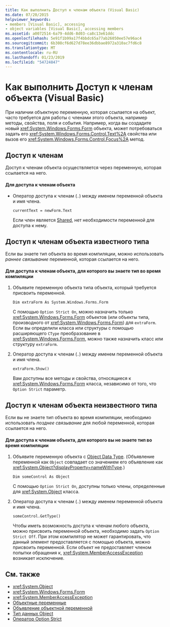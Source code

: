 ```yaml
---
title: Как выполнить Доступ к членам объекта (Visual Basic)
ms.date: 07/20/2015
helpviewer_keywords:
- members [Visual Basic], accessing
- object variables [Visual Basic], accessing members
ms.assetid: a0072514-6a79-4dd6-8d03-ca8c13e61ddc
ms.openlocfilehash: 5e91f1b99a17f4bbdc65a77ab26050ee57e96ac4
ms.sourcegitcommit: 6b308cf6d627d78ee36dbbae8972a310ac7fd6c8
ms.translationtype: MT
ms.contentlocale: ru-RU
ms.lasthandoff: 01/23/2019
ms.locfileid: "54724847"
---
```

# <a name="how-to-access-members-of-an-object-visual-basic"></a>Как выполнить Доступ к членам объекта (Visual Basic)
При наличии объектную переменную, которая ссылается на объект, часто требуется для работы с членами этого объекта, например методы, свойства, поля и события. Например, когда вы создадите новый <xref:System.Windows.Forms.Form> объекта, может потребоваться задать его <xref:System.Windows.Forms.Control.Text%2A> свойства или вызов его <xref:System.Windows.Forms.Control.Focus%2A> метод.  
  
## <a name="accessing-members"></a>Доступ к членам  
 Доступ к членам объекта осуществляется через переменную, которая ссылается на него.  
  
#### <a name="to-access-members-of-an-object"></a>Для доступа к членам объекта  
  
-   Оператор доступа к членам (`.`) между именем переменной объекта и имя члена.  
  
    ```  
    currentText = newForm.Text  
    ```  
  
     Если член является [Shared](../../../../visual-basic/language-reference/modifiers/shared.md), нет необходимости переменной для доступа к нему.  
  
## <a name="accessing-members-of-an-object-of-known-type"></a>Доступ к членам объекта известного типа  
 Если вы знаете тип объекта во время компиляции, можно использовать *раннее связывание* переменной, которая ссылается на него.  
  
#### <a name="to-access-members-of-an-object-for-which-you-know-the-type-at-compile-time"></a>Для доступа к членам объекта, для которого вы знаете тип во время компиляции  
  
1.  Объявите переменную объекта типа объекта, который требуется присвоить переменной.  
  
    ```  
    Dim extraForm As System.Windows.Forms.Form  
    ```  
  
     С помощью `Option Strict On`, можно назначить только <xref:System.Windows.Forms.Form> объектов (или объекты типа, производного от <xref:System.Windows.Forms.Form>) для `extraForm`. Если вы определили класса или структуры с помощью расширяющего `CType` преобразование в <xref:System.Windows.Forms.Form>, можно также назначить класс или структуру `extraForm`.  
  
2.  Оператор доступа к членам (`.`) между именем переменной объекта и имя члена.  
  
    ```  
    extraForm.Show()  
    ```  
  
     Вам доступны все методы и свойства, относящиеся к <xref:System.Windows.Forms.Form> класса, независимо от того, что `Option Strict` параметр.  
  
## <a name="accessing-members-of-an-object-of-unknown-type"></a>Доступ к членам объекта неизвестного типа  
 Если вы не знаете тип объекта во время компиляции, необходимо использовать *позднее связывание* для любой переменной, которая ссылается на него.  
  
#### <a name="to-access-members-of-an-object-for-which-you-do-not-know-the-type-at-compile-time"></a>Для доступа к членам объекта, для которого вы не знаете тип во время компиляции  
  
1.  Объявите переменную объекта с [Object Data Type](../../../../visual-basic/language-reference/data-types/object-data-type.md). (Объявление переменной как `Object` совпадает со значением его объявление как <xref:System.Object?displayProperty=nameWithType>.)  
  
    ```  
    Dim someControl As Object  
    ```  
  
     С помощью `Option Strict On`, доступны только члены, определенные для <xref:System.Object> класса.  
  
2.  Оператор доступа к членам (`.`) между именем переменной объекта и имя члена.  
  
    ```  
    someControl.GetType()  
    ```  
  
     Чтобы иметь возможность доступа к членам любого объекта, можно присвоить переменной объекта, необходимо задать `Option Strict Off`. При этом компилятор не может гарантировать, что данный элемент предоставляется с помощью объекта, можно присвоить переменной. Если объект не предоставляет членом попытки обращения к, <xref:System.MemberAccessException> возникает исключение.  
  
## <a name="see-also"></a>См. также
- <xref:System.Object>
- <xref:System.Windows.Forms.Form>
- <xref:System.MemberAccessException>
- [Объектные переменные](../../../../visual-basic/programming-guide/language-features/variables/object-variables.md)
- [Объявление объектной переменной](../../../../visual-basic/programming-guide/language-features/variables/object-variable-declaration.md)
- [Тип данных Object](../../../../visual-basic/language-reference/data-types/object-data-type.md)
- [Оператор Option Strict](../../../../visual-basic/language-reference/statements/option-strict-statement.md)
